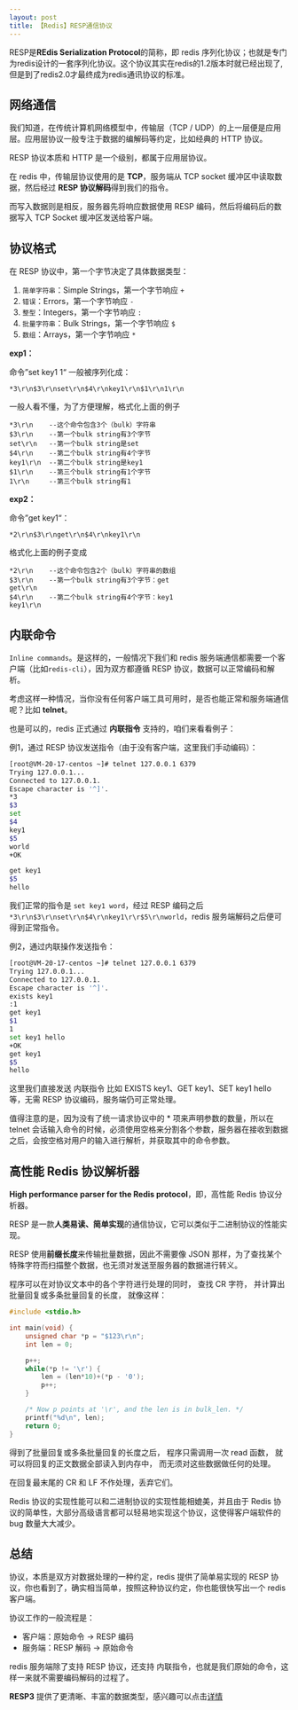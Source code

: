 ```yaml
---
layout: post
title: 【Redis】RESP通信协议
---
```


RESP是**REdis Serialization Protocol**的简称，即 redis 序列化协议；也就是专门为redis设计的一套序列化协议。这个协议其实在redis的1.2版本时就已经出现了,但是到了redis2.0才最终成为redis通讯协议的标准。

## 网络通信

我们知道，在传统计算机网络模型中，传输层（TCP / UDP）的上一层便是应用层。应用层协议一般专注于数据的编解码等约定，比如经典的 HTTP 协议。

RESP 协议本质和 HTTP 是一个级别，都属于应用层协议。

在 redis 中，传输层协议使用的是 **TCP**，服务端从 TCP socket 缓冲区中读取数据，然后经过 **RESP 协议解码**得到我们的指令。

而写入数据则是相反，服务器先将响应数据使用 RESP 编码，然后将编码后的数据写入 TCP Socket 缓冲区发送给客户端。


## 协议格式

在 RESP 协议中，第一个字节决定了具体数据类型：

1. `简单字符串`：Simple Strings，第一个字节响应 `+`
2. `错误`：Errors，第一个字节响应 `-`
3. `整型`：Integers，第一个字节响应 `:`
4. `批量字符串`：Bulk Strings，第一个字节响应 `$`
5. `数组`：Arrays，第一个字节响应 `*`



**exp1：**

命令”set key1 1“ 一般被序列化成：

```
*3\r\n$3\r\nset\r\n$4\r\nkey1\r\n$1\r\n1\r\n
```

一般人看不懂，为了方便理解，格式化上面的例子

```
*3\r\n    --这个命令包含3个（bulk）字符串
$3\r\n    --第一个bulk string有3个字节
set\r\n   --第一个bulk string是set
$4\r\n    --第二个bulk string有4个字节
key1\r\n  --第二个bulk string是key1
$1\r\n    --第三个bulk string有1个字节
1\r\n     --第三个bulk string有1
```

**exp2：**

命令”get key1“：

```
*2\r\n$3\r\nget\r\n$4\r\nkey1\r\n
```

格式化上面的例子变成

```
*2\r\n    --这个命令包含2个（bulk）字符串的数组
$3\r\n    --第一个bulk string有3个字节：get
get\r\n
$4\r\n    --第二个bulk string有4个字节：key1
key1\r\n
```



## 内联命令

`Inline commands`。是这样的，一般情况下我们和 redis 服务端通信都需要一个客户端（比如`redis-cli`），因为双方都遵循 RESP 协议，数据可以正常编码和解析。

考虑这样一种情况，当你没有任何客户端工具可用时，是否也能正常和服务端通信呢？比如 **telnet**。

也是可以的，redis 正式通过 **内联指令** 支持的，咱们来看看例子：

例1，通过 RESP 协议发送指令（由于没有客户端，这里我们手动编码）：

```bash
[root@VM-20-17-centos ~]# telnet 127.0.0.1 6379
Trying 127.0.0.1...
Connected to 127.0.0.1.
Escape character is '^]'.
*3       
$3
set
$4   
key1
$5 
world
+OK

get key1
$5
hello
```

我们正常的指令是 `set key1 word`，经过 RESP 编码之后 `*3\r\n$3\r\nset\r\n$4\r\nkey1\r\r$5\r\nworld`，redis 服务端解码之后便可得到正常指令。

例2，通过内联操作发送指令：

```bash
[root@VM-20-17-centos ~]# telnet 127.0.0.1 6379
Trying 127.0.0.1...
Connected to 127.0.0.1.
Escape character is '^]'.
exists key1
:1
get key1
$1
1
set key1 hello             
+OK
get key1
$5
hello
```

这里我们直接发送 内联指令 比如 EXISTS key1、GET key1、SET key1 hello 等，无需 RESP 协议编码，服务端仍可正常处理。

值得注意的是，因为没有了统一请求协议中的 * 项来声明参数的数量，所以在 telnet 会话输入命令的时候，必须使用空格来分割各个参数，服务器在接收到数据之后，会按空格对用户的输入进行解析，并获取其中的命令参数。





## 高性能 Redis 协议解析器

**High performance parser for the Redis protocol**，即，高性能 Redis 协议分析器。

RESP 是一款**人类易读、简单实现**的通信协议，它可以类似于二进制协议的性能实现。

RESP 使用**前缀长度**来传输批量数据，因此不需要像 JSON 那样，为了查找某个特殊字符而扫描整个数据，也无须对发送至服务器的数据进行转义。

程序可以在对协议文本中的各个字符进行处理的同时， 查找 CR 字符， 并计算出批量回复或多条批量回复的长度， 就像这样：

```c
#include <stdio.h>

int main(void) {
    unsigned char *p = "$123\r\n";
    int len = 0;

    p++;
    while(*p != '\r') {
        len = (len*10)+(*p - '0');
        p++;
    }

    /* Now p points at '\r', and the len is in bulk_len. */
    printf("%d\n", len);
    return 0;
}
```

得到了批量回复或多条批量回复的长度之后， 程序只需调用一次 read 函数， 就可以将回复的正文数据全部读入到内存中， 而无须对这些数据做任何的处理。

在回复最末尾的 CR 和 LF 不作处理，丢弃它们。

Redis 协议的实现性能可以和二进制协议的实现性能相媲美，并且由于 Redis 协议的简单性，大部分高级语言都可以轻易地实现这个协议，这使得客户端软件的 bug 数量大大减少。



## 总结

协议，本质是双方对数据处理的一种约定，redis 提供了简单易实现的 RESP 协议，你也看到了，确实相当简单，按照这种协议约定，你也能很快写出一个 redis 客户端。

协议工作的一般流程是：

- 客户端：原始命令 -> RESP 编码
- 服务端：RESP 解码 -> 原始命令

redis 服务端除了支持 RESP 协议，还支持 内联指令，也就是我们原始的命令，这样一来就不需要编码解码的过程了。

**RESP3** 提供了更清晰、丰富的数据类型，感兴趣可以点击[详情](https://github.com/antirez/RESP3/blob/master/spec.md)